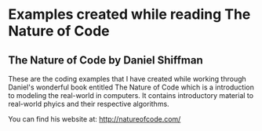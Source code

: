 Examples created while reading The Nature of Code
===============

The Nature of Code by Daniel Shiffman
---------------

These are the coding examples that I have created while working through Daniel's wonderful book entitled The Nature of Code which is a introduction to modeling the real-world in computers. It contains introductory material to real-world phyics and their respective algorithms.

You can find his website at: http://natureofcode.com/
